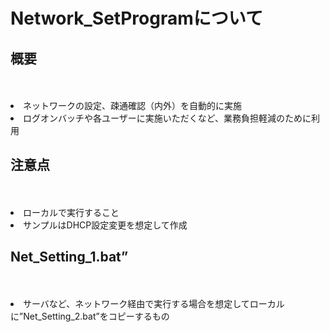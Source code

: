 # Network_SetProgramについて
## 概要
　<li>ネットワークの設定、疎通確認（内外）を自動的に実施
　<li>ログオンバッチや各ユーザーに実施いただくなど、業務負担軽減のために利用
## 注意点
　<li>ローカルで実行すること
　<li>サンプルはDHCP設定変更を想定して作成
<br>
## Net_Setting_1.bat”
　<li>サーバなど、ネットワーク経由で実行する場合を想定してローカルに”Net_Setting_2.bat”をコピーするもの
